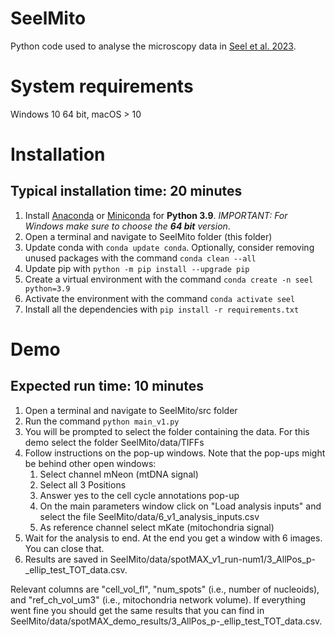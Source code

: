 # SeelMito
Python code used to analyse the microscopy data in [Seel et al. 2023](https://www.biorxiv.org/content/10.1101/2021.12.03.471050v2).

# System requirements
Windows 10 64 bit, macOS > 10

# Installation
## Typical installation time: 20 minutes
1. Install [Anaconda](https://www.anaconda.com/products/individual) or [Miniconda](https://docs.conda.io/en/latest/miniconda.html) for **Python 3.9**.
*IMPORTANT: For Windows make sure to choose the **64 bit** version*.
2. Open a terminal and navigate to SeelMito folder (this folder)
3. Update conda with `conda update conda`. Optionally, consider removing unused packages with the command `conda clean --all`
4. Update pip with `python -m pip install --upgrade pip`
5. Create a virtual environment with the command `conda create -n seel python=3.9`
6. Activate the environment with the command `conda activate seel`
7. Install all the dependencies with `pip install -r requirements.txt`

# Demo
## Expected run time: 10 minutes
1. Open a terminal and navigate to SeelMito/src folder
2. Run the command `python main_v1.py`
3. You will be prompted to select the folder containing the data. For this demo select the folder SeelMito/data/TIFFs
4. Follow instructions on the pop-up windows. Note that the pop-ups might be behind other open windows:
    1. Select channel mNeon (mtDNA signal)
    2. Select all 3 Positions
    3. Answer yes to the cell cycle annotations pop-up
    4. On the main parameters window click on "Load analysis inputs" and select the file SeelMito/data/6_v1_analysis_inputs.csv
    5. As reference channel select mKate (mitochondria signal)
5. Wait for the analysis to end. At the end you get a window with 6 images. You can close that.
6. Results are saved in SeelMito/data/spotMAX_v1_run-num1/3_AllPos_p-_ellip_test_TOT_data.csv.

Relevant columns are "cell_vol_fl", "num_spots" (i.e., number of nucleoids), and "ref_ch_vol_um3" (i.e., mitochondria network volume).
If everything went fine you should get the same results that you can find in SeelMito/data/spotMAX_demo_results/3_AllPos_p-_ellip_test_TOT_data.csv.
